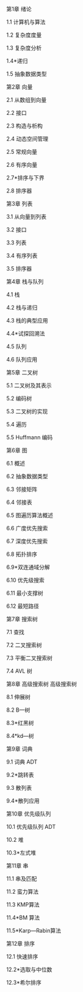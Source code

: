 第1章 绪论

1.1 计算机与算法

1.2 复杂度度量

1.3 复杂度分析

1.4*递归

1.5 抽象数据类型

第2章 向量

2.1 从数组到向量

2.2 接口

2.3 构造与析构

2.4 动态空间管理

2.5 常规向量

2.6 有序向量

2.7*排序与下界

2.8 排序器

第3章 列表

3.1 从向量到列表

3.2 接口

3.3 列表

3.4 有序列表

3.5 排序器

第4章 栈与队列

4.1 栈

4.2 栈与递归

4.3 栈的典型应用

4.4*试探回溯法

4.5 队列

4.6 队列应用

第5章 二叉树

5.1 二叉树及其表示

5.2 编码树

5.3 二叉树的实现

5.4 遍历

5.5 Huffmann 编码

第6章 图

6.1 概述

6.2 抽象数据类型

6.3 邻接矩阵

6.4 邻接表

6.5 图遍历算法概述

6.6 广度优先搜索

6.7 深度优先搜索

6.8 拓扑排序

6.9*双连通域分解

6.10 优先级搜索

6.11 最小支撑树

6.12 最短路径

第7章 搜索树

7.1 查找

7.2 二叉搜索树

7.3 平衡二叉搜索树

7.4 AVL 树

第8章 高级搜索树 高级搜索树

8.1 伸展树

8.2 B—树

8.3*红黑树

8.4*kd—树

第9章 词典

9.1 词典 ADT

9.2*跳转表

9.3 散列表

9.4*散列应用

第10章 优先级队列

10.1 优先级队列 ADT

10.2 堆

10.3*左式堆

第11章 串

11.1 串及匹配

11.2 蛮力算法

11.3 KMP算法

11.4*BM 算法

11.5*Karp—Rabin算法

第12章 排序

12.1 快速排序

12.2*选取与中位数

12.3*希尔排序


